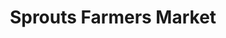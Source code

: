 ---
title: "Sprouts Farmers Market"
url: /salt-lake-city/sprouts-farmers-market/
shop: supermarket
---